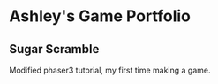 # Ashley's Game Portfolio

## Sugar Scramble

Modified phaser3 tutorial, my first time making a game.
